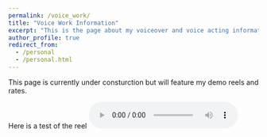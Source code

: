```yaml
---
permalink: /voice_work/
title: "Voice Work Information"
excerpt: "This is the page about my voiceover and voice acting information"
author_profile: true
redirect_from: 
  - /personal
  - /personal.html
---
```


This page is currently under consturction but will feature my demo reels and rates.

Here is a test of the reel
<audio controls>
  <source src="voiceover/character_reel/character_reel_july2020_mp3.mp3" type="audio/mpeg">
</audio>
